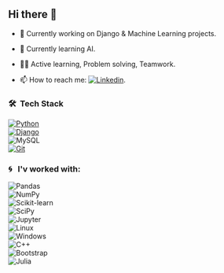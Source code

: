 
## Hi there :wave: 

- 🔭 Currently working on Django & Machine Learning projects.
- 🌱 Currently learning AI. 

- :raising_hand_woman: Active learning, Problem solving, Teamwork.
- 📫 How to reach me: [![Linkedin](https://img.shields.io/badge/-Linkedin-25383e?style=flat&logo=Linkedin)](https://www.linkedin.com/in/fatemepasandide/).
<!--
**fatemepasandide/fatemepasandide** is a ✨ _special_ ✨ repository because its `README.md` (this file) appears on your GitHub profile.

Here are some ideas to get you started:

- 🔭 I’m currently working on ...
- 🌱 I’m currently learning ...
- 👯 I’m looking to collaborate on ...
- 🤔 I’m looking for help with ...
- 💬 Ask me about ...
- 📫 How to reach me: ...
- 😄 Pronouns: ...
- ⚡ Fun fact: ...
-->

### 🛠 &nbsp;Tech Stack
[![Python](https://img.shields.io/badge/-Python-25383e?style=flat&logo=python)](https://www.python.org/)\
[![Django](https://img.shields.io/badge/-Django-25383e?style=flat&logo=django&logoColor=092E20)](https://www.djangoproject.com/)\
![MySQL](https://img.shields.io/badge/-SQL-25383e?&logo=MySQL)\
[![Git](https://img.shields.io/badge/-Git-25383e?style=flat&logo=git)](https://git-scm.com/)


### :cyclone:	&nbsp; I'v worked with:
![Pandas](https://img.shields.io/badge/-Pandas-25383e?style=flat&logo=Pandas)\
![NumPy](https://img.shields.io/badge/-NumPy-25383e?style=flat&logo=Numpy)\
![Scikit-learn](https://img.shields.io/badge/-Scikit--learn-25383e?style=flat&logo=Scikit-learn)\
![SciPy](https://img.shields.io/badge/-SciPy-25383e?style=flat&logo=SciPy)\
![Jupyter](https://img.shields.io/badge/-Jupyter-25383e?style=flat&logo=Jupyter)\
![Linux](https://img.shields.io/badge/-Linux-25383e?style=flat&logo=linux)\
![Windows](https://img.shields.io/badge/-Windows-25383e?style=flat&logo=Windows)\
![C++](https://img.shields.io/badge/-C++-25383e?&logo=c%2b%2b&logoColor=00599C)\
![Bootstrap](https://img.shields.io/badge/-Bootstrap-25383e?style=flat&logo=Bootstrap)\
![Julia](https://img.shields.io/badge/-Julia-25383e?style=flat&logo=Julia)
